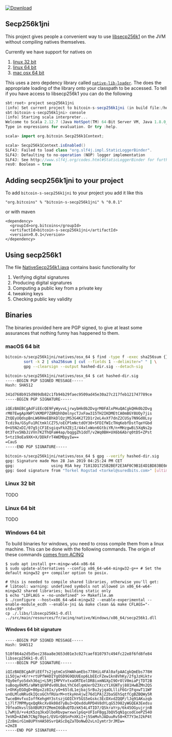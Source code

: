 [ ![Download](https://api.bintray.com/packages/bitcoin-s/bitcoin-s-core/bitcoin-s-secp256k1jni/images/download.svg) ](https://bintray.com/bitcoin-s/bitcoin-s-core/bitcoin-s-secp256k1jni/_latestVersion)

## Secp256k1jni


This project gives people a convenient way to use [libsecp256k1](https://github.com/bitcoin-core/secp256k1) on the JVM without compiling natives themselves. 

Currently we have support for natives on

1. [linux 32 bit](natives/linux_32)
2. [linux 64 bit](natives/linux_64)
3. [mac osx 64 bit](natives/osx_64)


This uses a zero depdency library called [`native-lib-loader`](https://github.com/scijava/native-lib-loader). The does the appropriate loading of the library onto your classpath to be accessed. To tell if you have access to libsecp256k1 you can do the following

```scala
sbt:root> project secp256k1jni
[info] Set current project to bitcoin-s-secp256k1jni (in build file:/home/chris/dev/bitcoin-s-core/)
sbt:bitcoin-s-secp256k1jni> console
[info] Starting scala interpreter...
Welcome to Scala 2.12.7 (Java HotSpot(TM) 64-Bit Server VM, Java 1.8.0_191).
Type in expressions for evaluation. Or try :help.

scala> import org.bitcoin.Secp256k1Context;

scala> Secp256k1Context.isEnabled()
SLF4J: Failed to load class "org.slf4j.impl.StaticLoggerBinder".
SLF4J: Defaulting to no-operation (NOP) logger implementation
SLF4J: See http://www.slf4j.org/codes.html#StaticLoggerBinder for further details.
res0: Boolean = true
```

## Adding secp256k1jni to your project

To add `bitcoin-s-secp256k1jni` to your project you add it like this 

```
"org.bitcoins" % "bitcoin-s-secp256k1jni" % "0.0.1"
```

or with maven

```
<dependency>
  <groupId>org.bitcoins</groupId>
  <artifactId>bitcoin-s-secp256k1jni</artifactId>
  <version>0.0.1</version>
</dependency>
```

## Using secp256k1

The file [NativeSecp256k1.java](src/main/java/org/bitcoin/NativeSecp256k1.java) contains basic functionality for 

1. Verifying digital signatures
2. Producing digital signatures
3. Computing a public key from a private key
4. tweaking keys
5. Checking public key validity

## Binaries

The binaries provided here are PGP signed, to give at least some assurances that
nothing funny has happened to them.

### macOS 64 bit

```bash
bitcoin-s/secp256k1jni/natives/osx_64 $ find -type f -exec sha256sum {} \; | \
        sort -k 2 | sha256sum | cut --fields 1 --delimiter=" " | \
        gpg --clearsign --output hashed-dir.sig --detach-sig

bitcoin-s/secp256k1jni/natives/osx_64 $ cat hashed-dir.sig
-----BEGIN PGP SIGNED MESSAGE-----
Hash: SHA512

341d768b915d989db82c1fb94b29faec9509ad45e30a27c217feb121747789ce
-----BEGIN PGP SIGNATURE-----

iQEzBAEBCgAdFiEEcQE9FyWyvvLjrwybHk0b2DvgrM0FAlxPHuQACgkQHk0b2Dvg
rM07EwgApXWPlVKMDP7Z8RQhhDmlnycTJxFaw315TH2IKDMEtCA0mBGY8UOy7jis
ZtQEyUQdspBnLW6RHeEBhkDlQzjMS3G4K2T2D1r2eL4vXf7dnZ2CUSy7N9Gd8Lsy
Tcdi9a/GSyFu1RCtmklCZ75/oECPlmNctdOY30+5FDIfWIcTHqKebfDstTqeYGbd
0+U5N2xDI/07g5jCF1EsgiqvFkXZEjI/44xlxWon6GtbiYR/n+MHzgwBi5XqNs2p
0t3Tvx5NbJiVVn7K2ThQFaW4ap/bqggZh1ddT/v2Wq0BH+UX6b6Abrq0tD5+ZPst
5+tz19oEa9XK+X/DDkFrT4WEMDpyIw==
=CauS
-----END PGP SIGNATURE-----

bitcoin-s/secp256k1jni/natives/osx_64 $ gpg --verify hashed-dir.sig
gpg: Signature made Mon 28 Jan 2019 04:25:24 PM CET
gpg:                using RSA key 71013D1725B2BEF2E3AF0C9B1E4D1BD83BE0ACCD
gpg: Good signature from "Torkel Rogstad <torkel@suredbits.com>" [ultimate]

```


### Linux 32 bit

TODO

### Linux 64 bit

TODO


### Windows 64 bit

To build binaries for windows, you need to cross compile them from a linux machine. This can be done with the following commands. The origin of these commands [comes from ACINQ](https://github.com/ACINQ/bitcoin-lib/blob/bf115a442e17e1522eba98a362473fddd9b1ffe6/BUILDING.md#for-windows-64-bits)


```
$ sudo apt install g++-mingw-w64-x86-64
$ sudo update-alternatives --config x86_64-w64-mingw32-g++ # Set the default mingw32 g++ compiler option to posix.
```

```
# this is needed to compile shared libraries, otherwise you'll get:
# libtool: warning: undefined symbols not allowed in x86_64-w64-mingw32 shared libraries; building static only
$ echo "LDFLAGS = -no-undefined" >> Makefile.am
$ ./configure --host=x86_64-w64-mingw32 --enable-experimental --enable-module_ecdh --enable-jni && make clean && make CFLAGS="-std=c99"
cp ./.libs/libsecp256k1-0.dll ../src/main/resources/fr/acinq/native/Windows/x86_64/secp256k1.dll
```


#### Windows 64 bit signature

```
-----BEGIN PGP SIGNED MESSAGE-----
Hash: SHA512

510f864a2d5d5ec238aa8e3653d01e3c027caef810797c494fc22e8f6fd8fe84  libsecp256k1-0.dll
-----BEGIN PGP SIGNATURE-----

iQIzBAEBCgAdFiEEf7s2jgtmCoShWAhamEbs778HiL4FAl0afpAACgkQmEbs778H
iL5Ojw/+Krr+rtUPfW4DIYgOSD9G9QUUEop6LbEEcFZew1kn8VhKy/2fgJzHiktv
fQy0efyo5dxh36qj+L5MjIMPVYxtxaORTEelDRBixmNGXpI9OrOlV0miaPjTDT2B
suBoqy0kM5/aRWtqU9Pdvd0LBoLYhC6dlqmUerDZ3XccYiXGNTyj881HwBZMn2QS
l+OhKyEGOgD+80px2z8Ix/yO+65ldL1ejbajSrBuJyjqaOLlliF6GrIFqxwT11WF
unOLMloNRvdkIQcoGChfRUarM+ntkyHn4jwI76d1PAjZ2baSEhSqtfCgBZBQWy5R
TwceBHvfxoIoffKehgHY3stszjGOIChY5GS5eGskc3EcDXvdZQQP/lJq91AKuzqb
Lj7lf7MPMyqxQqRkcXv8k08d7yBu3+QOxdduRPD4V8dYLqG53982yWGQEA3Eedsu
70feaOkvslSbXBUR3YZMemI6GBuQTDzkK54L4TID7/QSkraYrp/6k45OGyujrjnB
L7wMjO/+v4zK5zq3kxDlboRbvpwrxwxlpGq+UFIoFBggJbQV5qN1gcodCoePZ54O
7eVKD+AIWk7CNg70qe1/EVGrQ0SnPnXKiI+j5SmMvhJADuuRv58+KT7Y3eJ2kP4t
jZzBmirG1m8UPYnHA50SvrQAScDqZaTDoNwD2vLnIymtr3rJMIw=
=2mZ8
-----END PGP SIGNATURE-----
```
